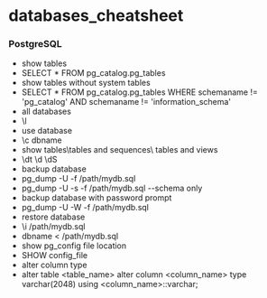# databases_cheatsheet

### PostgreSQL

* show tables
 * SELECT * FROM pg_catalog.pg_tables
* show tables without system tables
 * SELECT * FROM pg_catalog.pg_tables WHERE schemaname != 'pg_catalog' AND schemaname != 'information_schema'
* all databases
 * \l
* use database
 * \c dbname
* show tables\tables and sequences\ tables and views
 * \dt \d \dS
* backup database
 * pg_dump -U <username> -f /path/mydb.sql <dbname>
 * pg_dump -U <username> -s -f /path/mydb.sql <dbname> --schema only
* backup database with password prompt
 * pg_dump -U <username> -W -f /path/mydb.sql <dbname>
* restore database
 * \i /path/mydb.sql
 * dbname < /path/mydb.sql
* show pg_config file location
 * SHOW config_file
* alter column type
 * alter table <table_name> alter column <column_name> type varchar(2048) using <column_name>::varchar;
